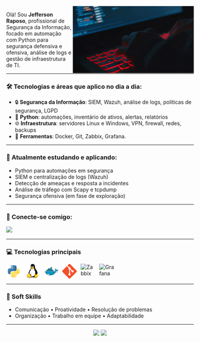 <img src="banner.gif" width="325px" align="right" />

  
Olá! Sou **Jefferson Raposo**, profissional de Segurança da Informação, focado em automação com Python para segurança defensiva e ofensiva, análise de logs e gestão de infraestrutura de TI.

---

### 🛠️ Tecnologias e áreas que aplico no dia a dia:

- 🔒 **Segurança da Informação**: SIEM, Wazuh, análise de logs, políticas de segurança, LGPD  
- 🐍 **Python**: automações, inventário de ativos, alertas, relatórios  
- 🌐 **Infraestrutura**: servidores Linux e Windows, VPN, firewall, redes, backups  
- 🧰 **Ferramentas**: Docker, Git, Zabbix, Grafana.  

---

### 🚀 Atualmente estudando e aplicando:
- Python para automações em segurança  
- SIEM e centralização de logs (Wazuh)  
- Detecção de ameaças e resposta a incidentes  
- Análise de tráfego com Scapy e tcpdump  
- Segurança ofensiva (em fase de exploração)  

---

### 🔗 Conecte-se comigo:

<a href="https://www.linkedin.com/in/jefferson-raposo/" target="_blank">
  <img src="https://img.shields.io/badge/-Linkedin-0e76a8?style=for-the-badge&logo=linkedin&logoColor=white" />
</a>

---

### 💻 Tecnologias principais

<div style="display: flex; flex-wrap: wrap; gap: 10px;">
  <img src="https://github.com/devicons/devicon/blob/master/icons/python/python-original.svg" width="40" title="Python" />
  <img src="https://github.com/devicons/devicon/blob/master/icons/linux/linux-original.svg" width="40" title="Linux" />
  <img src="https://github.com/devicons/devicon/blob/master/icons/docker/docker-original.svg" width="40" title="Docker" />
  <img src="https://raw.githubusercontent.com/devicons/devicon/master/icons/git/git-original.svg" width="40" title="Git" />
  <img src="https://www.vectorlogo.zone/logos/zabbix/zabbix-icon.svg" width="40" title="Zabbix" />
  <img src="https://www.vectorlogo.zone/logos/grafana/grafana-icon.svg" width="40" title="Grafana" />
</div>

---

### 🧠 Soft Skills

- Comunicação • Proatividade • Resolução de problemas  
- Organização • Trabalho em equipe • Adaptabilidade  

---

<div align="center">
  <img height="160em" src="https://github-readme-stats.vercel.app/api/top-langs/?username=jeffersonraposo&layout=compact&langs_count=10&theme=dark" />
  <img height="160em" src="https://github-readme-stats.vercel.app/api?username=jeffersonraposo&show_icons=true&theme=dark" />
</div>
